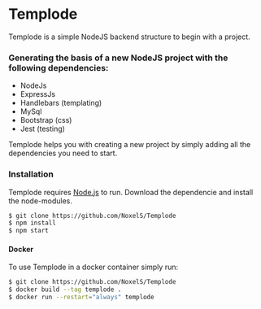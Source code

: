 # Templode

Templode is a simple NodeJS backend structure to begin with a project.

### Generating the basis of a new NodeJS project with the following dependencies:
  - NodeJs
  - ExpressJs
  - Handlebars (templating)
  - MySql
  - Bootstrap (css)
  - Jest (testing)
  
Templode helps you with creating a new project by simply adding all the dependencies you need to start.

### Installation

Templode requires [Node.js](https://nodejs.org/) to run.
Download the dependencie and install the node-modules.

```sh
$ git clone https://github.com/NoxelS/Templode
$ npm install
$ npm start
```

#### Docker
To use Templode in a docker container simply run:
```sh
$ git clone https://github.com/NoxelS/Templode
$ docker build --tag templode .
$ docker run --restart="always" templode
```